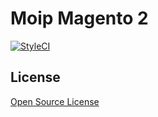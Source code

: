# Moip Magento 2

[![StyleCI](https://github.styleci.io/repos/313957215/shield?branch=main)](https://github.styleci.io/repos/313957215?branch=main)

## License
[Open Source License](LICENSE.txt)
